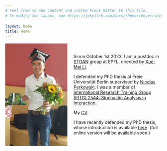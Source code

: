 ```yaml
---
# Feel free to add content and custom Front Matter to this file.
# To modify the layout, see https://jekyllrb.com/docs/themes/#overriding-theme-defaults

layout: home
title: Home
---
```


<div class="image-container">
  <img src="./pictures/selfie_phd.jpg" width="200"/>
  <div class="text-container">
    <p>Since October 1st 2023, I am a postdoc in <a href="https://www.epfl.ch/labs/stoan/">STOAN</a> group at EPFL, directed by <a href="https://www.xuemei.org/">Xue-Mei Li</a>.</p>
    <p>I defended my PhD thesis at Freie Universität Berlin supervised by <a href="https://www.mi.fu-berlin.de/math/groups/stoch/members/Professors/perkowski.html">Nicolas Perkowski</a>. 
    I was a member of <a href="https://www3.math.tu-berlin.de/stoch/IRTG/">International Research Training Group (IRTG) 2544: Stochastic Analysis in Interaction</a>.</p>
    <p>My <a href="/assets/cv/cv_toyomu_matsuda.pdf">CV</a>.</p>
    <p>I have recently defended my PhD thesis, whose introduction is available <a href="/assets/thesis/thesis_intro.pdf">here</a>. (full online version will be available soon.)</p>
    <a href="https://arxiv.org/a/matsuda_t_1.html"><i class="ai ai-arxiv-square ai-2x"></i></a>
    <a href="https://orcid.org/0000-0002-2422-0863"><i class="ai ai-orcid-square ai-2x"></i></a>
    <a href="https://scholar.google.com/citations?hl=en&user=6YeVU1EAAAAJ&view_op=list_works"><i class="ai ai-google-scholar-square ai-2x"></i></a>
  </div>
</div>

<style>
  .image-container {
    display: flex;
    align-items: center;
    gap: 20px;
  }

  .text-container {
    flex: 1;
  }

  @media (max-width: 768px) {
    .image-container {
      flex-direction: column;
      text-align: center;
    }
    .image-container img {
      margin-bottom: 10px;
    }
    .text-container {
      width: 100%;
    }
  }
</style>
